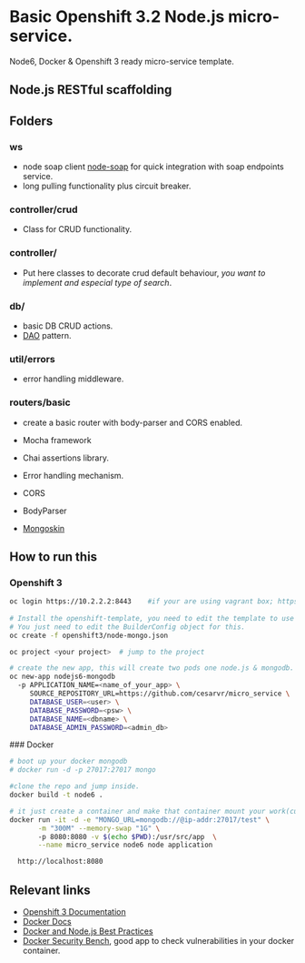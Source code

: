 # Basic Openshift 3.2 Node.js micro-service.

Node6, Docker & Openshift 3 ready micro-service template.

## Node.js RESTful scaffolding

## Folders

### ws
  - node soap client [node-soap](https://github.com/vpulim/node-soap) for quick integration with soap endpoints service.
  - long pulling functionality plus circuit breaker.

### controller/crud
  - Class for CRUD functionality.

### controller/
  - Put here classes to decorate crud default behaviour, *you want to implement and especial type of search*.

### db/
  - basic DB CRUD actions.
  - [DAO](https://en.wikipedia.org/wiki/Data_access_object) pattern.

### util/errors
  - error handling middleware.

### routers/basic
  - create a basic router with body-parser and CORS enabled.

- Mocha framework
- Chai assertions library.
- Error handling mechanism.
- CORS
- BodyParser
- [Mongoskin](https://github.com/kissjs/node-mongoskin)

## How to run this

### Openshift 3

```sh
oc login https://10.2.2.2:8443    #if your are using vagrant box; https://ip-addr:8443 otherwise.   
 
# Install the openshift-template, you need to edit the template to use the appropiate builder-image for Node.js v6. 
# You just need to edit the BuilderConfig object for this.  
oc create -f openshift3/node-mongo.json

oc project <your project>  # jump to the project 

# create the new app, this will create two pods one node.js & mongodb. 
oc new-app nodejs6-mongodb  
  -p APPLICATION_NAME=<name_of_your_app> \
     SOURCE_REPOSITORY_URL=https://github.com/cesarvr/micro_service \ 
     DATABASE_USER=<user> \
     DATABASE_PASSWORD=<psw> \
     DATABASE_NAME=<dbname> \ 
     DATABASE_ADMIN_PASSWORD=<admin_db>          
```

### Docker

```sh
# boot up your docker mongodb
# docker run -d -p 27017:27017 mongo

#clone the repo and jump inside.
docker build -t node6 .

# it just create a container and make that container mount your work(current) folder. 
docker run -it -d -e "MONGO_URL=mongodb://@ip-addr:27017/test" \
       -m "300M" --memory-swap "1G" \ 
       -p 8080:8080 -v $(echo $PWD):/usr/src/app  \
       --name micro_service node6 node application 
```

```sh
  http://localhost:8080
```
## Relevant links
  - [Openshift 3 Documentation](https://docs.openshift.com/enterprise/3.0/dev_guide/index.html) 
  - [Docker Docs](https://docs.docker.com/)
  - [Docker and Node.js Best Practices](https://github.com/nodejs/docker-node/blob/master/docs/BestPractices.md)
  - [Docker Security Bench](https://github.com/docker/docker-bench-security), good app to check vulnerabilities in your docker container.
